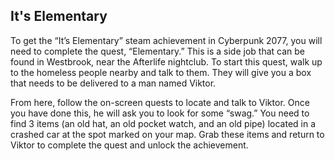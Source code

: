 ## It's Elementary

To get the “It’s Elementary” steam achievement in Cyberpunk 2077, you will need to complete the quest, “Elementary.” This is a side job that can be found in Westbrook, near the Afterlife nightclub. To start this quest, walk up to the homeless people nearby and talk to them. They will give you a box that needs to be delivered to a man named Viktor.

From here, follow the on-screen quests to locate and talk to Viktor. Once you have done this, he will ask you to look for some “swag.” You need to find 3 items (an old hat, an old pocket watch, and an old pipe) located in a crashed car at the spot marked on your map. Grab these items and return to Viktor to complete the quest and unlock the achievement.
